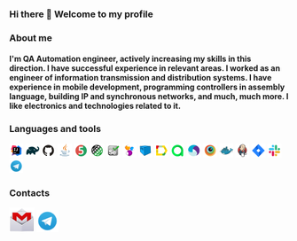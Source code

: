 ### Hi there 👋 Welcome to my profile
### About me
#### I'm QA Automation engineer, actively increasing my skills in this direction. I have successful experience in relevant areas. I worked as an engineer of information transmission and distribution systems. I have experience in mobile development, programming controllers in assembly language, building IP and synchronous networks, and much, much more. I like electronics and technologies related to it.
### Languages and tools
<p>
  <img width="5%" title="IntelliJ IDEA" src="icons/IntellijIDEA.svg">
  <img width="5%" title="Gradle" src="icons/Gradle.svg">
  <img width="5%" title="GitHub" src="icons/Github.svg">
  <img width="5%" title="Java" src="icons/Java.svg">
  <img width="5%" title="JUnit5" src="icons/JUnit5.svg">
  <img width="5%" title="Rest-Assured" src="icons/Rest-Assured.svg">
  <img width="5%" title="Selenium" src="icons/Selenium.svg">
  <img width="5%" title="Selenide" src="icons/Selenide.svg">
  <img width="5%" title="Selenoid" src="icons/Selenoid.svg">
  <img width="5%" title="Allure Report" src="icons/Allure_Report.svg">
  <img width="5%" title="Allure TestOps" src="icons/Allure_TestOps.svg">
  <img width="5%" title="Appium" src="icons/Appium.svg">
  <img width="5%" title="BrowserStack" src="icons/Browserstack.svg">
  <img width="5%" title="Docker" src="icons/Docker.svg">
  <img width="5%" title="Jenkins" src="icons/Jenkins.svg">
  <img width="5%" title="Jira" src="icons/Jira.svg">
  <img width="5%" title="Slack" src="icons/Slack.svg">
  <img width="5%" title="Telegram" src="icons/Telegram.svg">
</p>

### Contacts
[<img alt="Email" height="45" src="icons/Gmail.png" width="45"/>](mailto:anbngm@gmail.com)
[<img alt="Telegram" height="40" src="icons/Telegram.png" width="40"/>](https://www.linkedin.com/in)

<!--
**AleksandrButakov/AleksandrButakov** is a ✨ _special_ ✨ repository because its `README.md` (this file) appears on your GitHub profile.

Here are some ideas to get you started:
- 🔭 I’m currently working on ...
- 🌱 I’m currently learning ...
- 👯 I’m looking to collaborate on ...
- 🤔 I’m looking for help with ...
- 💬 Ask me about ...
- 📫 How to reach me: ...
- 😄 Pronouns: ...
- ⚡ Fun fact: ...
-->
